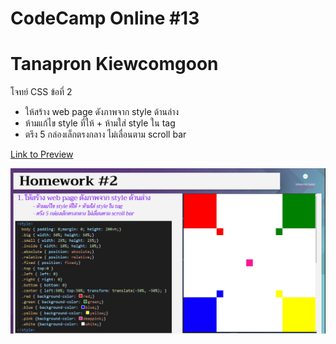 # CodeCamp Online #13

# Tanapron Kiewcomgoon

โจทย์ CSS ข้อที่ 2
- ให้สร้าง web page ดังภาพจาก style ด้านล่าง
- ห้ามแก้ไข style ที่ให้ + ห้ามใส่ style ใน tag
- ตรึง 5 กล่องเล็กตรงกลาง ไม่เลื่อนตาม scroll bar

[Link to Preview](https://tanapron.github.io/Homework_codecamp_13/CSS/ข้อที่%202/hw_css02.html)

![pic](./Homework_css2.jpg)